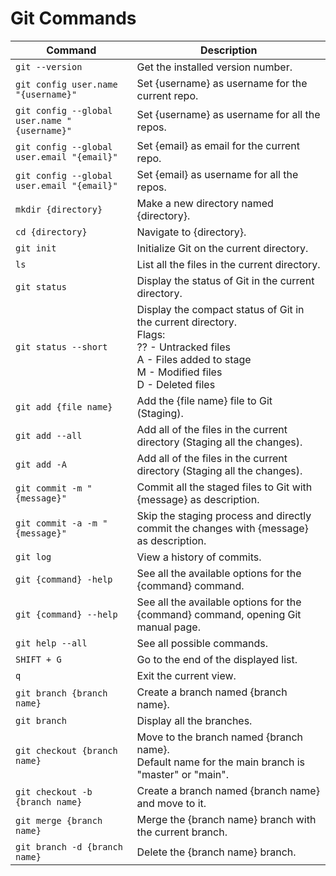 # Git Commands

| Command | Description |
| - | - |
| `git --version` | Get the installed version number. |
| `git config user.name "{username}"` | Set {username} as username for the current repo. |
| `git config --global user.name "{username}"` | Set {username} as username for all the repos. |
| `git config --global user.email "{email}"` | Set {email} as email for the current repo. |
| `git config --global user.email "{email}"` | Set {email} as username for all the repos. |
| `mkdir {directory}` | Make a new directory named {directory}. |
| `cd {directory}` | Navigate to {directory}. |
| `git init` | Initialize Git on the current directory. |
| `ls` | List all the files in the current directory. |
| `git status` | Display the status of Git in the current directory. |
| `git status --short` | Display the compact status of Git in the current directory.<br/>Flags:<br/>?? - Untracked files<br/>A - Files added to stage<br/>M - Modified files<br/>D - Deleted files|
| `git add {file name}` | Add the {file name} file to Git (Staging). |
| `git add --all` | Add all of the files in the current directory (Staging all the changes). |
| `git add -A` | Add all of the files in the current directory (Staging all the changes). |
| `git commit -m "{message}"` | Commit all the staged files to Git with {message} as description. |
| `git commit -a -m "{message}"` | Skip the staging process and directly commit the changes with {message} as description. |
| `git log` | View a history of commits.
| `git {command} -help` |  See all the available options for the {command} command. |
| `git {command} --help` |  See all the available options for the {command} command, opening Git manual page. |
| `git help --all` |  See all possible commands. |
| `SHIFT + G` | Go to the end of the displayed list. |
| `q` | Exit the current view. |
| `git branch {branch name}` | Create a branch named {branch name}. |
| `git branch` | Display all the branches. |
| `git checkout {branch name}` | Move to the branch named {branch name}.<br/>Default name for the main branch is "master" or "main".|
| `git checkout -b {branch name}` | Create a branch named {branch name} and move to it. |
| `git merge {branch name}` | Merge the {branch name} branch with the current branch. |
| `git branch -d {branch name}` | Delete the {branch name} branch. |